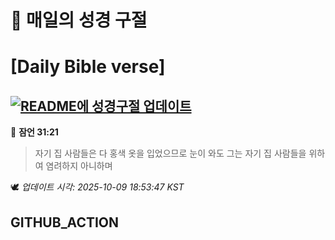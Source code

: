 # 🙏 매일의 성경 구절
# [Daily Bible verse]
## [![README에 성경구절 업데이트](https://github.com/DONGSUKA/first_test/actions/workflows/update-readme-bible.yml/badge.svg)](https://github.com/DONGSUKA/first_test/actions/workflows/update-readme-bible.yml)
<!-- START_BIBLE_VERSE -->
📖 **잠언 31:21**
> 자기 집 사람들은 다 홍색 옷을 입었으므로 눈이 와도 그는 자기 집 사람들을 위하여 염려하지 아니하며

🕊️ _업데이트 시각: 2025-10-09 18:53:47 KST_
  <!-- END_BIBLE_VERSE -->
## GITHUB_ACTION
